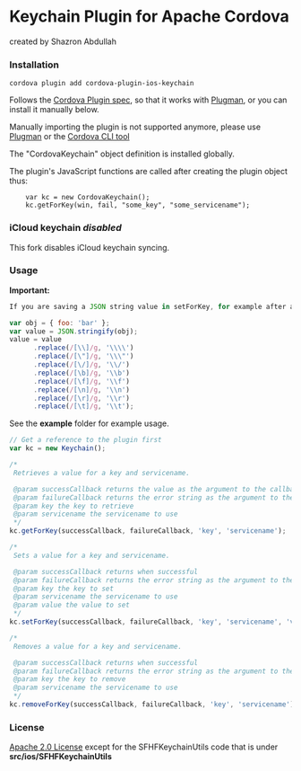 Keychain Plugin for Apache Cordova
=====================================
created by Shazron Abdullah

### Installation

```shell
cordova plugin add cordova-plugin-ios-keychain
```

Follows the [Cordova Plugin spec](http://cordova.apache.org/docs/en/3.0.0/plugin_ref_spec.md), so that it works with [Plugman](https://github.com/apache/cordova-plugman), or you can install it manually below.

Manually importing the plugin is not supported anymore, please use [Plugman](http://npmjs.org/plugman)     or the [Cordova CLI tool](http://npmjs.org/cordova)

The "CordovaKeychain" object definition is installed globally.

The plugin's JavaScript functions are called after creating the plugin object thus:

        var kc = new CordovaKeychain();
        kc.getForKey(win, fail, "some_key", "some_servicename");

### iCloud keychain *disabled*

This fork disables iCloud keychain syncing.

### Usage

**Important:**

```js
If you are saving a JSON string value in setForKey, for example after applying JSON.stringify on an object, you must escape the characters in that string, if not you cannot retrieve it using getForKey.

var obj = { foo: 'bar' };
var value = JSON.stringify(obj);
value = value
      .replace(/[\\]/g, '\\\\')
      .replace(/[\"]/g, '\\\"')
      .replace(/[\/]/g, '\\/')
      .replace(/[\b]/g, '\\b')
      .replace(/[\f]/g, '\\f')
      .replace(/[\n]/g, '\\n')
      .replace(/[\r]/g, '\\r')
      .replace(/[\t]/g, '\\t');
```


See the **example** folder for example usage.

```js
// Get a reference to the plugin first
var kc = new Keychain();

/*
 Retrieves a value for a key and servicename.

 @param successCallback returns the value as the argument to the callback when successful
 @param failureCallback returns the error string as the argument to the callback, for a failure
 @param key the key to retrieve
 @param servicename the servicename to use
 */
kc.getForKey(successCallback, failureCallback, 'key', 'servicename');

/*
 Sets a value for a key and servicename.

 @param successCallback returns when successful
 @param failureCallback returns the error string as the argument to the callback, for a failure
 @param key the key to set
 @param servicename the servicename to use
 @param value the value to set
 */
kc.setForKey(successCallback, failureCallback, 'key', 'servicename', 'value');

/*
 Removes a value for a key and servicename.

 @param successCallback returns when successful
 @param failureCallback returns the error string as the argument to the callback
 @param key the key to remove
 @param servicename the servicename to use
 */
kc.removeForKey(successCallback, failureCallback, 'key', 'servicename');
```

### License 

[Apache 2.0 License](http://www.apache.org/licenses/LICENSE-2.0.html) except for the SFHFKeychainUtils code that is under **src/ios/SFHFKeychainUtils**
